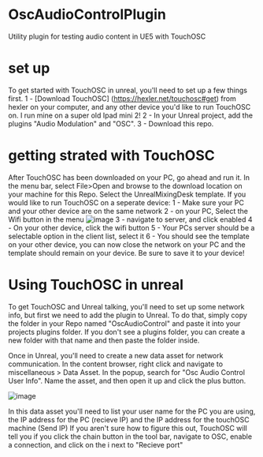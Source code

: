 # OscAudioControlPlugin
 Utility plugin for testing audio content in UE5 with TouchOSC 

# set up
To get started with TouchOSC in unreal, you'll need to set up a few things first.
 1 - [Download TouchOSC] (https://hexler.net/touchosc#get) from hexler on your computer, and any other device you'd like to run TouchOSC on. I run mine on a super old Ipad mini 2!
 2 - In your Unreal project, add the plugins "Audio Modulation" and "OSC".
 3 - Download this repo.

# getting strated with TouchOSC
After TouchOSC has been downloaded on your PC, go ahead and run it.
In the menu bar, select File>Open and browse to the download location on your machine for this Repo. Select the UnrealMixingDesk template.
If you would like to run TouchOSC on a seperate device:
 1 - Make sure your PC and your other device are on the same network
 2 - on your PC, Select the Wifi button in the menu
![image](https://github.com/CoalminerAudio/OscAudioControlPlugin/assets/98418608/3087f8a9-b456-43f9-b38a-a7538a7d86b7)
 3 - navigate to server, and click enabled
 4 - On your other device, click the wifi button
 5 - Your PCs server should be a selectable option in the client list, select it
 6 - You should see the template on your other device, you can now close the network on your PC and the template should remain on your device. Be sure to save it to your device!

# Using TouchOSC in unreal
To get TouchOSC and Unreal talking, you'll need to set up some network info, but first we need to add the plugin to Unreal. To do that, simply copy the folder in your Repo named "OscAudioControl" and paste it into your projects plugins folder. If you don't see a plugins folder, you can create a new folder with that name and then paste the folder inside.

Once in Unreal, you'll need to create a new data asset for network communication.
In the content browser, right click and navigate to miscellaneous > Data Asset. In the popup, search for "Osc Audio Control User Info".
Name the asset, and then open it up and click the plus button.

![image](https://github.com/CoalminerAudio/OscAudioControlPlugin/assets/98418608/2ecfe42e-5945-484d-bdda-b4de8bf955bc)

In this data asset you'll need to list your user name for the PC you are using, the IP address for the PC (recieve IP) and the IP address for the touchOSC machine (Send IP)
If you aren't sure how to figure this out, TouchOSC will tell you if you click the chain button in the tool bar, navigate to OSC, enable a connection, and click on the i next to "Recieve port"
